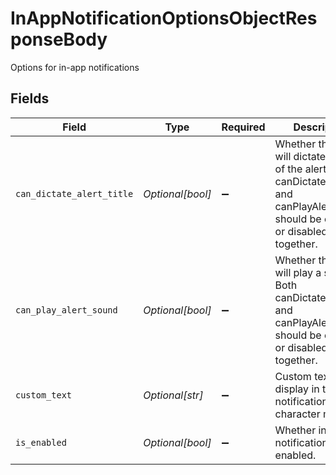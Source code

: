# InAppNotificationOptionsObjectResponseBody

Options for in-app notifications


## Fields

| Field                                                                                                                                          | Type                                                                                                                                           | Required                                                                                                                                       | Description                                                                                                                                    | Example                                                                                                                                        |
| ---------------------------------------------------------------------------------------------------------------------------------------------- | ---------------------------------------------------------------------------------------------------------------------------------------------- | ---------------------------------------------------------------------------------------------------------------------------------------------- | ---------------------------------------------------------------------------------------------------------------------------------------------- | ---------------------------------------------------------------------------------------------------------------------------------------------- |
| `can_dictate_alert_title`                                                                                                                      | *Optional[bool]*                                                                                                                               | :heavy_minus_sign:                                                                                                                             | Whether the alert will dictate the title of the alert. Both canDictateAlertTitle and canPlayAlertSound should be enabled or disabled together. | false                                                                                                                                          |
| `can_play_alert_sound`                                                                                                                         | *Optional[bool]*                                                                                                                               | :heavy_minus_sign:                                                                                                                             | Whether the alert will play a sound. Both canDictateAlertTitle and canPlayAlertSound should be enabled or disabled together.                   | false                                                                                                                                          |
| `custom_text`                                                                                                                                  | *Optional[str]*                                                                                                                                | :heavy_minus_sign:                                                                                                                             | Custom text to display in the notification (320 character max).                                                                                | Custom text                                                                                                                                    |
| `is_enabled`                                                                                                                                   | *Optional[bool]*                                                                                                                               | :heavy_minus_sign:                                                                                                                             | Whether in-app notifications are enabled.                                                                                                      | true                                                                                                                                           |
